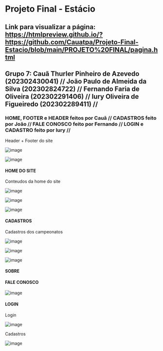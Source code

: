 # Projeto Final - Estácio

## Link para visualizar a página: https://htmlpreview.github.io/?https://github.com/Cauatpa/Projeto-Final-Estacio/blob/main/PROJETO%20FINAL/pagina.html

## Grupo 7: Cauã Thurler Pinheiro de Azevedo (202302430041) // João Paulo de Almeida da Silva (202302824722) // Fernando Faria de Oliveira (202302291406) // Iury Oliveira de Figueiredo (202302289411) //

### HOME, FOOTER e HEADER feitos por Cauã // CADASTROS feito por João // FALE CONOSCO feito por Fernando // LOGIN e CADASTRO feito por Iury //

<p> Header + Footer do site </p>

![image](https://github.com/Cauatpa/Projeto-Final-Estacio/assets/101412705/6d04da06-1fb0-438b-bc9f-4bba968e1593)

![image](https://github.com/Cauatpa/Projeto-Final-Estacio/assets/101412705/92b4433a-e961-4c57-9229-93c1e9689a2b)

#### HOME DO SITE

<p> Conteudos da home do site </p>

![image](https://github.com/Cauatpa/Projeto-Final-Estacio/assets/101412705/b12c4d38-77cc-4845-b7ba-291ac37f58af)

![image](https://github.com/Cauatpa/Projeto-Final-Estacio/assets/101412705/db0531c5-2404-4e2d-bd5c-4140992dcf4a)

![image](https://github.com/Cauatpa/Projeto-Final-Estacio/assets/101412705/e9c56889-a365-4df2-8151-398f3ac700e0)

#### CADASTROS

<p> Cadastros dos campeonatos </p>

![image](https://github.com/Cauatpa/Projeto-Final-Estacio/assets/101412705/a88e8aca-c67e-4d1c-bbad-8b2bd7ba3691)

![image](https://github.com/Cauatpa/Projeto-Final-Estacio/assets/101412705/c0e6e290-82c9-4279-a567-32cfcbb44a3d)

![image](https://github.com/Cauatpa/Projeto-Final-Estacio/assets/101412705/b65c6ce3-d4be-4ca4-a329-d07497155863)

 
#### SOBRE


#### FALE CONOSCO


![image](https://github.com/Cauatpa/Projeto-Final-Estacio/assets/101412705/897d92b8-a6db-4fb1-a561-f79598f3f9a5)


#### LOGIN

<p> Login </p>

![image](https://github.com/Cauatpa/Projeto-Final-Estacio/assets/101412705/811c59d9-451d-4def-a3d2-300debe394e1)

<p> Cadastros </p>

![image](https://github.com/Cauatpa/Projeto-Final-Estacio/assets/101412705/64ae3286-91fc-4d6e-b39e-9bce54a49cfc)
